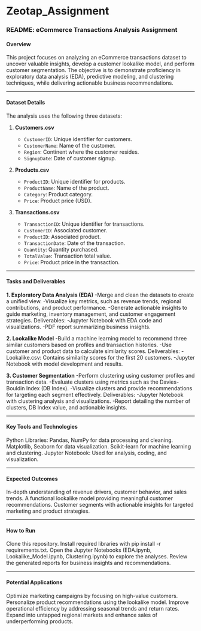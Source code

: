 # Zeotap_Assignment
### README: eCommerce Transactions Analysis Assignment
#### **Overview**
This project focuses on analyzing an eCommerce transactions dataset to uncover valuable insights, develop a customer lookalike model, and perform customer segmentation. The objective is to demonstrate proficiency in exploratory data analysis (EDA), predictive modeling, and clustering techniques, while delivering actionable business recommendations.

---

#### **Dataset Details**
The analysis uses the following three datasets:
1. **Customers.csv**  
   - `CustomerID`: Unique identifier for customers.  
   - `CustomerName`: Name of the customer.  
   - `Region`: Continent where the customer resides.  
   - `SignupDate`: Date of customer signup.

2. **Products.csv**  
   - `ProductID`: Unique identifier for products.  
   - `ProductName`: Name of the product.  
   - `Category`: Product category.  
   - `Price`: Product price (USD).  

3. **Transactions.csv**  
   - `TransactionID`: Unique identifier for transactions.  
   - `CustomerID`: Associated customer.  
   - `ProductID`: Associated product.  
   - `TransactionDate`: Date of the transaction.  
   - `Quantity`: Quantity purchased.  
   - `TotalValue`: Transaction total value.  
   - `Price`: Product price in the transaction.
 ---

#### **Tasks and Deliverables**
**1. Exploratory Data Analysis (EDA)**
-Merge and clean the datasets to create a unified view.
-Visualize key metrics, such as revenue trends, regional contributions, and product performance.
-Generate actionable insights to guide marketing, inventory management, and customer engagement strategies.
Deliverables:
-Jupyter Notebook with EDA code and visualizations.
-PDF report summarizing business insights.

 **2. Lookalike Model**
-Build a machine learning model to recommend three similar customers based on profiles and transaction histories.
-Use customer and product data to calculate similarity scores.
Deliverables:
-Lookalike.csv: Contains similarity scores for the first 20 customers.
-Jupyter Notebook with model development and results.

**3. Customer Segmentation**
-Perform clustering using customer profiles and transaction data.
-Evaluate clusters using metrics such as the Davies-Bouldin Index (DB Index).
-Visualize clusters and provide recommendations for targeting each segment effectively.
Deliverables:
-Jupyter Notebook with clustering analysis and visualizations.
-Report detailing the number of clusters, DB Index value, and actionable insights.

---
#### **Key Tools and Technologies**
Python Libraries:
Pandas, NumPy for data processing and cleaning.
Matplotlib, Seaborn for data visualization.
Scikit-learn for machine learning and clustering.
Jupyter Notebook: Used for analysis, coding, and visualization.

---
#### **Expected Outcomes**
In-depth understanding of revenue drivers, customer behavior, and sales trends.
A functional lookalike model providing meaningful customer recommendations.
Customer segments with actionable insights for targeted marketing and product strategies.

---
#### **How to Run**
Clone this repository.
Install required libraries with pip install -r requirements.txt.
Open the Jupyter Notebooks (EDA.ipynb, Lookalike_Model.ipynb, Clustering.ipynb) to explore the analyses.
Review the generated reports for business insights and recommendations.

---
#### **Potential Applications**
Optimize marketing campaigns by focusing on high-value customers.
Personalize product recommendations using the lookalike model.
Improve operational efficiency by addressing seasonal trends and return rates.
Expand into untapped regional markets and enhance sales of underperforming products.
